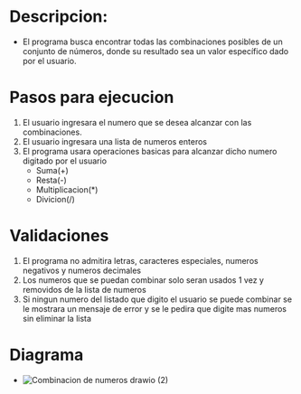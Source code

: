 # Descripcion:
- El programa busca encontrar todas las combinaciones posibles de un conjunto de números, donde su resultado sea un valor específico dado por el usuario.
  
# Pasos para ejecucion
1. El usuario ingresara el numero que se desea alcanzar con las combinaciones.
2. El usuario ingresara una lista de numeros enteros
3. El programa usara operaciones basicas para alcanzar dicho numero digitado por el usuario
    - Suma(+)
    - Resta(-)
    - Multiplicacion(*)
    - Divicion(/)
# Validaciones
  1. El programa no admitira letras, caracteres especiales, numeros negativos y numeros decimales
  2. Los numeros que se puedan combinar solo seran usados 1 vez y removidos de la lista de numeros
  3. Si ningun numero del listado que digito el usuario se puede combinar se le mostrara un mensaje de error y se le pedira que digite mas numeros sin eliminar la lista

# Diagrama
- ![Combinacion de numeros drawio (2)](https://github.com/JhonDairoC/Combinacion-de-numeros/assets/101678630/d6375d42-7aef-4da9-9e11-e90c68d59aaa)

